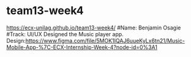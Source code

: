# team13-week4

https://ecx-unilag.github.io/team13-week4/
#Name: Benjamin Osagie
#Track: UI/UX
Designed the Music player app.
Design:https://www.figma.com/file/5MOK1IQAJ6uueKyLx6tn21/Music-Mobile-App-%7C-ECX-Internship-Week-4?node-id=0%3A1
